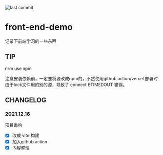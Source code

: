 ![last commit](https://badgen.net/github/last-commit/QinZhen001/front-end-demo)

# front-end-demo

记录下前端学习的一些东西

## TIP

nrm use npm

注意安装依赖前，一定要将源改成npm的，不然使用github action/vercel 部署时 由于lock文件用的别的源，导致了 connect ETIMEDOUT 错误。

## CHANGELOG

### 2021.12.16

项目重构

- [x] 改成 vite 构建
- [x] 加入github action
- [x] 内容整理
